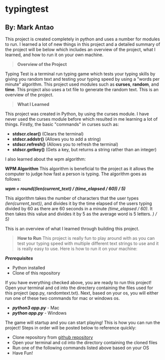 # typingtest
## By: Mark Antao
This project is created completely in python and uses a number for modules to run.
I learned a lot of new things in this project and a detailed summary of the project will be below which includes an overview of the project, what I learned, and how to run it on your own machine.

> **Overview of the Project**

Typing Test is a terminal run typing game which tests your typing skills by giving you random text and testing your typing speed by using a "words per minute" algorithm. This project used modules such as **curses**, **random**, and **time**. This project also uses a txt file to generate the random text. This is an overview of the project.

> **What I Learned**

This project was created in Python, by using the curses module. I have never used the curses module before which resulted in me learning a lot of things. Firstly, the basic "commands" in curses such as:
- **stdscr.clear()** (Clears the terminal) 
- **stdscr.addstr()** (Allows you to add a string)
- **stdscr.refresh()** (Allows you to refresh the terminal)
- **stdscr.getkey()** (Gets a key, but returns a string rather than an integer)

I also learned about the wpm algorithm:

**WPM Algorithm**
This algorithm is beneficial to the project as it allows the computer to judge how fast a person is typing.
The algorithm goes as follows:

***wpm = round((len(current_text) / (time_elapsed / 60)) / 5)***

This algorithm takes the number of characters that the user types _(len(current\_text))_, and divides it by the time elapsed of the users typing divided by 60 as there are 60 seconds in a minute _(time\_elapsed / 60)_. It then takes this value and divides it by 5 as the average word is 5 letters. _) / 5)_

This is an overview of what I learned through building this project.

> **How to Run**
This project is really fun to play around with as you can test your typing speed with multiple different text strings to use and it is really easy to use. Here is how to run it on your machine:

***Prerequisites***
- Python installed
- Clone of this repository

If you have everything checked above, you are ready to run this project! Open your terminal and cd into the directery containing the files used for this project (app.py, randomtext.txt). Next, based on your os, you will either run one of these two commands for mac or windows os.

- ***python3 app.py*** - Mac
- ***python app.py*** - Windows

The game will startup and you can start playing! This is how you can run the project!
Steps in order will be posted below to reference quickly:

- Clone repository from [github repository](https://github.com/markantao/typingtest)
- Open your terminal and cd into the directory containing the cloned files
- Run one of the following commands listed above based on your OS
- Have Fun!
